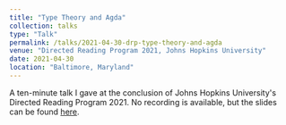 ```yaml
---
title: "Type Theory and Agda"
collection: talks
type: "Talk"
permalink: /talks/2021-04-30-drp-type-theory-and-agda
venue: "Directed Reading Program 2021, Johns Hopkins University"
date: 2021-04-30
location: "Baltimore, Maryland"
---
```


A ten-minute talk I gave at the conclusion of Johns Hopkins University's Directed Reading Program 2021. No recording is available, but the slides can be found [here](https://github.com/sjboc/sjboc.github.io/blob/0b23d11b37a2f842154baf3442aaa9e8a45f7897/files/drp-type-theory-and-agda-presentation.pdf).
